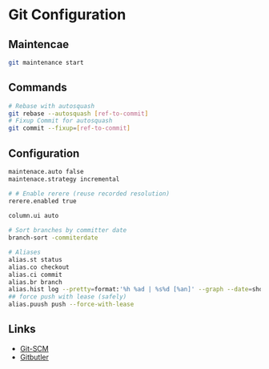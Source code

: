 # Git Configuration

## Maintencae

```bash
git maintenance start
```

## Commands

```bash
# Rebase with autosquash
git rebase --autosquash [ref-to-commit]
# Fixup Commit for autosquash 
git commit --fixup=[ref-to-commit]
```

## Configuration

```bash
maintenace.auto false
maintenace.strategy incremental

# # Enable rerere (reuse recorded resolution)
rerere.enabled true
 
column.ui auto

# Sort branches by committer date
branch-sort -commiterdate

# Aliases
alias.st status
alias.co checkout
alias.ci commit
alias.br branch
alias.hist log --pretty=format:'%h %ad | %s%d [%an]' --graph --date=short
## force push with lease (safely)
alias.puush push --force-with-lease
```

## Links

- [Git-SCM](https://git-scm.com/)
- [Gitbutler](https://gitbutler.com/)